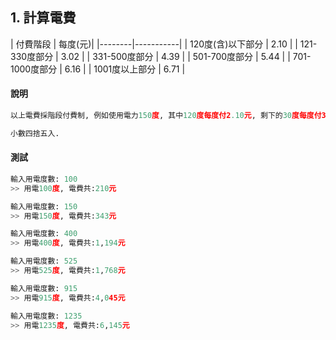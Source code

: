 

## 1. 計算電費

| 付費階段  | 每度(元)|
|*--------*|*-----------*|
| 120度(含)以下部分 |  2.10 |
| 121-330度部分   | 3.02  |
| 331-500度部分 |   4.39  |
| 501-700度部分  |  5.44 |
| 701-1000度部分 |  6.16  |
| 1001度以上部分 |  6.71 |

#### 說明
``` python
以上電費採階段付費制, 例如使用電力150度, 其中120度每度付2.10元, 剩下的30度每度付3.02元.

小數四捨五入.
``` 

#### 測試
``` python
輸入用電度數: 100
>> 用電100度, 電費共:210元

輸入用電度數: 150
>> 用電150度, 電費共:343元

輸入用電度數: 400
>> 用電400度, 電費共:1,194元

輸入用電度數: 525
>> 用電525度, 電費共:1,768元

輸入用電度數: 915
>> 用電915度, 電費共:4,045元

輸入用電度數: 1235
>> 用電1235度, 電費共:6,145元
```

